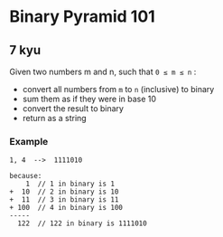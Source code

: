 # Binary Pyramid 101
## 7 kyu

Given two numbers m and n, such that `0 ≤ m ≤ n` :
- convert all numbers from `m` to `n` (inclusive) to binary
- sum them as if they were in base 10
- convert the result to binary
- return as a string

### Example
```
1, 4  -->  1111010

because:
    1  // 1 in binary is 1
+  10  // 2 in binary is 10
+  11  // 3 in binary is 11
+ 100  // 4 in binary is 100
-----
  122  // 122 in binary is 1111010
```

